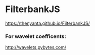 # FilterbankJS
https://thenyanta.github.io/FilterbankJS/

[logo]: https://github.com/TheNyanta/FilterbankJS/raw/master/diagramm.png "Diagramm"

### For wavelet coefficents:

http://wavelets.pybytes.com/
